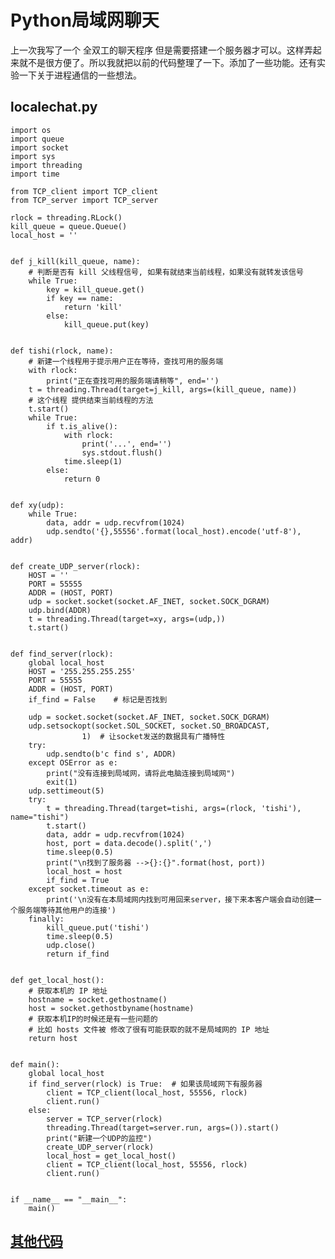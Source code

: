 # Python局域网聊天

上一次我写了一个 全双工的聊天程序 但是需要搭建一个服务器才可以。这样弄起来就不是很方便了。所以我就把以前的代码整理了一下。添加了一些功能。还有实验一下关于进程通信的一些想法。


## localechat.py

    import os
    import queue
    import socket
    import sys
    import threading
    import time

    from TCP_client import TCP_client
    from TCP_server import TCP_server

    rlock = threading.RLock()
    kill_queue = queue.Queue()
    local_host = ''


    def j_kill(kill_queue, name):
        # 判断是否有 kill 父线程信号, 如果有就结束当前线程，如果没有就转发该信号
        while True:
            key = kill_queue.get()
            if key == name:
                return 'kill'
            else:
                kill_queue.put(key)


    def tishi(rlock, name):
        # 新建一个线程用于提示用户正在等待，查找可用的服务端
        with rlock:
            print("正在查找可用的服务端请稍等", end='')
        t = threading.Thread(target=j_kill, args=(kill_queue, name))
        # 这个线程 提供结束当前线程的方法
        t.start()
        while True:
            if t.is_alive():
                with rlock:
                    print('...', end='')
                    sys.stdout.flush()
                time.sleep(1)
            else:
                return 0


    def xy(udp):
        while True:
            data, addr = udp.recvfrom(1024)
            udp.sendto('{},55556'.format(local_host).encode('utf-8'), addr)


    def create_UDP_server(rlock):
        HOST = ''
        PORT = 55555
        ADDR = (HOST, PORT)
        udp = socket.socket(socket.AF_INET, socket.SOCK_DGRAM)
        udp.bind(ADDR)
        t = threading.Thread(target=xy, args=(udp,))
        t.start()


    def find_server(rlock):
        global local_host
        HOST = '255.255.255.255'
        PORT = 55555
        ADDR = (HOST, PORT)
        if_find = False    # 标记是否找到

        udp = socket.socket(socket.AF_INET, socket.SOCK_DGRAM)
        udp.setsockopt(socket.SOL_SOCKET, socket.SO_BROADCAST,
                    1)  # 让socket发送的数据具有广播特性
        try:
            udp.sendto(b'c find s', ADDR)
        except OSError as e:
            print("没有连接到局域网，请将此电脑连接到局域网")
            exit(1)
        udp.settimeout(5)
        try:
            t = threading.Thread(target=tishi, args=(rlock, 'tishi'), name="tishi")
            t.start()
            data, addr = udp.recvfrom(1024)
            host, port = data.decode().split(',')
            time.sleep(0.5)
            print("\n找到了服务器 -->{}:{}".format(host, port))
            local_host = host
            if_find = True
        except socket.timeout as e:
            print('\n没有在本局域网内找到可用回来server，接下来本客户端会自动创建一个服务端等待其他用户的连接')
        finally:
            kill_queue.put('tishi')
            time.sleep(0.5)
            udp.close()
            return if_find


    def get_local_host():
        # 获取本机的 IP 地址
        hostname = socket.gethostname()
        host = socket.gethostbyname(hostname)
        # 获取本机IP的时候还是有一些问题的
        # 比如 hosts 文件被 修改了很有可能获取的就不是局域网的 IP 地址
        return host


    def main():
        global local_host
        if find_server(rlock) is True:  # 如果该局域网下有服务器
            client = TCP_client(local_host, 55556, rlock)
            client.run()
        else:
            server = TCP_server(rlock)
            threading.Thread(target=server.run, args=()).start()
            print("新建一个UDP的监控")
            create_UDP_server(rlock)
            local_host = get_local_host()
            client = TCP_client(local_host, 55556, rlock)
            client.run()


    if __name__ == "__main__":
        main()

## [**其他代码**](https://github.com/copie/dayworkspace/tree/master/python/localchat)
